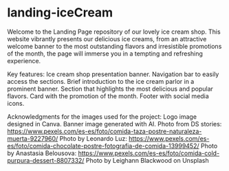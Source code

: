 # landing-iceCream
Welcome to the Landing Page repository of our lovely ice cream shop. This website vibrantly presents our delicious ice creams, from an attractive welcome banner to the most outstanding flavors and irresistible promotions of the month, the page will immerse you in a tempting and refreshing experience.

Key features:
Ice cream shop presentation banner.
Navigation bar to easily access the sections.
Brief introduction to the ice cream parlor in a prominent banner.
Section that highlights the most delicious and popular flavors.
Card with the promotion of the month.
Footer with social media icons.

Acknowledgments for the images used for the project:
Logo image designed in Canva.
Banner image generated with AI.
Photo from DS stories: https://www.pexels.com/es-es/foto/comida-taza-postre-naturaleza-muerta-9227960/
Photo by Leonardo Luz: https://www.pexels.com/es-es/foto/comida-chocolate-postre-fotografia-de-comida-13999452/
Photo by Anastasia Belousova: https://www.pexels.com/es-es/foto/comida-cold-purpura-dessert-8807332/
Photo by Leighann Blackwood on Unsplash

